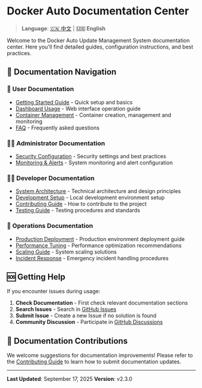 # Docker Auto Documentation Center

> **Language**: [🇨🇳 中文](README.md) | **🇺🇸 English**

Welcome to the Docker Auto Update Management System documentation center. Here you'll find detailed guides, configuration instructions, and best practices.

## 📖 Documentation Navigation

### 👥 User Documentation
- [Getting Started Guide](user/getting-started.md) - Quick setup and basics
- [Dashboard Usage](user/dashboard.md) - Web interface operation guide
- [Container Management](user/containers.md) - Container creation, management and monitoring
- [FAQ](user/faq.md) - Frequently asked questions

### 👨‍💼 Administrator Documentation
- [Security Configuration](admin/security.md) - Security settings and best practices
- [Monitoring & Alerts](admin/monitoring.md) - System monitoring and alert configuration

### 👨‍💻 Developer Documentation
- [System Architecture](developer/architecture.md) - Technical architecture and design principles
- [Development Setup](developer/development-setup.md) - Local development environment setup
- [Contributing Guide](developer/contributing.md) - How to contribute to the project
- [Testing Guide](developer/testing.md) - Testing procedures and standards

### 🚀 Operations Documentation
- [Production Deployment](operations/deployment.md) - Production environment deployment guide
- [Performance Tuning](operations/performance-tuning.md) - Performance optimization recommendations
- [Scaling Guide](operations/scaling.md) - System scaling solutions
- [Incident Response](operations/incident-response.md) - Emergency incident handling procedures

## 🆘 Getting Help

If you encounter issues during usage:

1. **Check Documentation** - First check relevant documentation sections
2. **Search Issues** - Search in [GitHub Issues](https://github.com/your-org/docker-auto/issues)
3. **Submit Issue** - Create a new Issue if no solution is found
4. **Community Discussion** - Participate in [GitHub Discussions](https://github.com/your-org/docker-auto/discussions)

## 📝 Documentation Contributions

We welcome suggestions for documentation improvements! Please refer to the [Contributing Guide](developer/contributing.md) to learn how to submit documentation updates.

---

**Last Updated**: September 17, 2025
**Version**: v2.3.0